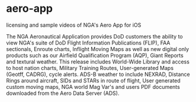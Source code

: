 # aero-app
licensing and sample videos of NGA's Aero App for iOS

The NGA Aeronautical Application provides DoD customers the ability to view NGA's suite of DoD Flight Information Publications (FLIP), FAA sectionals, Enroute charts, Inflight Moving Maps as well as new digital only products such as our Airfield Qualification Program (AQP), Giant Reports and textural weather. This release includes World-Wide Library and access to host nation charts, Military Training Routes, User-generated Maps (Geotff, CADRG), cycle alerts.  ADS-B weather to include NEXRAD, Distance Rings around aircraft, SIDs and STARs in route of flight, User generated custom moving maps, NGA world Mag Var's and users PDF documents downloaded from the Aero Data Server (ADS).
